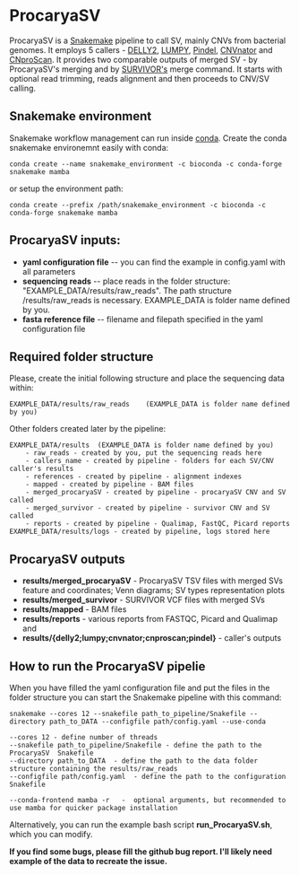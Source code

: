 # ProcaryaSV
ProcaryaSV is a [Snakemake](https://snakemake.readthedocs.io/en/stable/) pipeline to call SV, mainly CNVs from bacterial genomes. 
It employs 5 callers - [DELLY2](https://github.com/dellytools/delly), [LUMPY](https://github.com/arq5x/lumpy-sv), [Pindel](https://github.com/genome/pindel), [CNVnator](https://github.com/abyzovlab/CNVnator) and [CNproScan](https://github.com/robinjugas/CNproScan). 
It provides two comparable outputs of merged SV - by ProcaryaSV's merging and by [SURVIVOR's](https://github.com/fritzsedlazeck/SURVIVOR) merge command. 
It starts with optional read trimming, reads alignment and then proceeds to CNV/SV calling. 

## Snakemake environment
Snakemake workflow management can run inside [conda](https://docs.conda.io/en/latest/). Create the conda snakemake environemnt easily with conda:
```
conda create --name snakemake_environment -c bioconda -c conda-forge snakemake mamba
```
or setup the environment path:
```
conda create --prefix /path/snakemake_environment -c bioconda -c conda-forge snakemake mamba
```

## ProcaryaSV inputs:
<ul>
<li><strong>yaml configuration file</strong> -- you can find the example in config.yaml with all parameters </li>
<li><strong>sequencing reads</strong> --  place reads in the folder structure: "EXAMPLE_DATA/results/raw_reads". The path structure /results/raw_reads is necessary. EXAMPLE_DATA is folder name defined by you.  </li>
<li><strong>fasta reference file</strong> -- filename and filepath specified in the yaml configuration file </li> 
</ul>

## Required folder structure
Please, create the initial following structure and place the sequencing data within:
```
EXAMPLE_DATA/results/raw_reads    (EXAMPLE_DATA is folder name defined by you)
```

Other folders created later by the pipeline:
```
EXAMPLE_DATA/results  (EXAMPLE_DATA is folder name defined by you)
    - raw_reads - created by you, put the sequencing reads here
    - callers_name - created by pipeline - folders for each SV/CNV caller's results
    - references - created by pipeline - alignment indexes
    - mapped - created by pipeline - BAM files
    - merged_procaryaSV - created by pipeline - procaryaSV CNV and SV called
    - merged_survivor - created by pipeline - survivor CNV and SV called
    - reports - created by pipeline - Qualimap, FastQC, Picard reports
EXAMPLE_DATA/results/logs - created by pipeline, logs stored here
```

## ProcaryaSV outputs
<ul>
<li> <strong>results/merged_procaryaSV</strong> - ProcaryaSV TSV files with merged SVs feature and coordinates; Venn diagrams; SV types representation plots </li>
<li> <strong>results/merged_survivor</strong> - SURVIVOR VCF files with merged SVs </li>
<li> <strong>results/mapped</strong> - BAM files </li>
<li> <strong>results/reports</strong> - various reports from FASTQC, Picard and Qualimap and </li>
<li> <strong>results/{delly2;lumpy;cnvnator;cnproscan;pindel}</strong> - caller's outputs </li>
</ul>

## How to run the ProcaryaSV pipelie
When you have filled the yaml configuration file and put the files in the folder structure you can start the Snakemake pipeline with this command:
```
snakemake --cores 12 --snakefile path_to_pipeline/Snakefile --directory path_to_DATA --configfile path/config.yaml --use-conda 
```

    --cores 12 - define number of threads
    --snakefile path_to_pipeline/Snakefile - define the path to the ProcaryaSV  Snakefile
    --directory path_to_DATA  - define the path to the data folder structure containing the results/raw_reads
    --configfile path/config.yaml  - define the path to the configuration  Snakefile

    --conda-frontend mamba -r   -  optional arguments, but recommended to use mamba for quicker package installation

Alternatively, you can run the example bash script **run_ProcaryaSV.sh**, which you can modify. 

**If you find some bugs, please fill the github bug report. I'll likely need example of the data to recreate the issue.**

